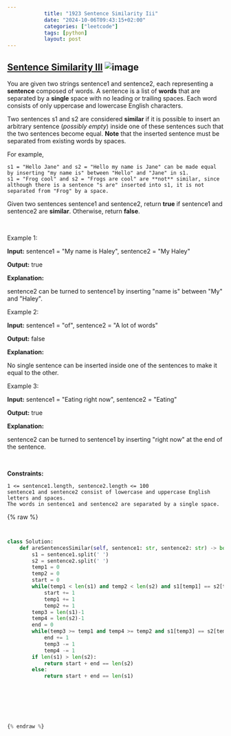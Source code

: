 ```yaml
---
            title: "1923 Sentence Similarity Iii"
            date: "2024-10-06T09:43:15+02:00"
            categories: ["leetcode"]
            tags: [python]
            layout: post
---
```

            
## [Sentence Similarity III](https://leetcode.com/problems/sentence-similarity-iii) ![image](https://img.shields.io/badge/Difficulty-Medium-orange)

You are given two strings sentence1 and sentence2, each representing a **sentence** composed of words. A sentence is a list of **words** that are separated by a **single** space with no leading or trailing spaces. Each word consists of only uppercase and lowercase English characters.

Two sentences s1 and s2 are considered **similar** if it is possible to insert an arbitrary sentence (*possibly empty*) inside one of these sentences such that the two sentences become equal. **Note** that the inserted sentence must be separated from existing words by spaces.

For example,

	s1 = "Hello Jane" and s2 = "Hello my name is Jane" can be made equal by inserting "my name is" between "Hello" and "Jane" in s1.
	s1 = "Frog cool" and s2 = "Frogs are cool" are **not** similar, since although there is a sentence "s are" inserted into s1, it is not separated from "Frog" by a space.

Given two sentences sentence1 and sentence2, return **true** if sentence1 and sentence2 are **similar**. Otherwise, return **false**.

 

Example 1:

**Input:** sentence1 = "My name is Haley", sentence2 = "My Haley"

**Output:** true

**Explanation:**

sentence2 can be turned to sentence1 by inserting "name is" between "My" and "Haley".

Example 2:

**Input:** sentence1 = "of", sentence2 = "A lot of words"

**Output:** false

**Explanation:**

No single sentence can be inserted inside one of the sentences to make it equal to the other.

Example 3:

**Input:** sentence1 = "Eating right now", sentence2 = "Eating"

**Output:** true

**Explanation:**

sentence2 can be turned to sentence1 by inserting "right now" at the end of the sentence.

 

**Constraints:**

	1 <= sentence1.length, sentence2.length <= 100
	sentence1 and sentence2 consist of lowercase and uppercase English letters and spaces.
	The words in sentence1 and sentence2 are separated by a single space.

{% raw %}


```python


class Solution:
    def areSentencesSimilar(self, sentence1: str, sentence2: str) -> bool:
        s1 = sentence1.split(' ')
        s2 = sentence2.split(' ')
        temp1 = 0
        temp2 = 0
        start = 0
        while(temp1 < len(s1) and temp2 < len(s2) and s1[temp1] == s2[temp2]):
            start += 1
            temp1 += 1
            temp2 += 1
        temp3 = len(s1)-1
        temp4 = len(s2)-1
        end = 0
        while(temp3 >= temp1 and temp4 >= temp2 and s1[temp3] == s2[temp4]):
            end += 1
            temp3 -= 1
            temp4 -= 1
        if len(s1) > len(s2):
            return start + end == len(s2)
        else:
            return start + end == len(s1)
        
        
            

        


{% endraw %}
